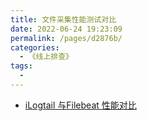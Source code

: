 ```yaml
---
title: 文件采集性能测试对比
date: 2022-06-24 19:23:09
permalink: /pages/d2876b/
categories:
  - 《线上排查》
tags:
  - 
---
```

- [iLogtail 与Filebeat 性能对比](https://developer.aliyun.com/article/859581)